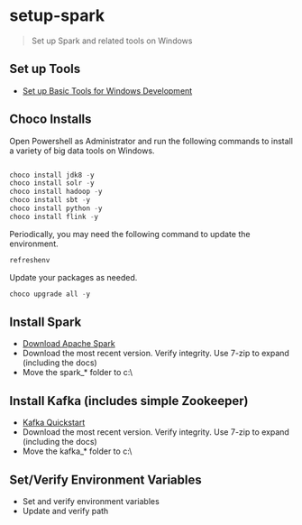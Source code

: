 # setup-spark

> Set up Spark and related tools on Windows

## Set up Tools

- [Set up Basic Tools for Windows Development](https://github.com/denisecase/basic-tools-for-webdev)

## Choco Installs

Open Powershell as Administrator and run the following commands to install a variety of big data tools on Windows. 

```Powershell

choco install jdk8 -y
choco install solr -y
choco install hadoop -y
choco install sbt -y
choco install python -y
choco install flink -y

```

Periodically, you may need the following command to update the environment.

```Powershell
refreshenv
```

Update your packages as needed.

```Powershell
choco upgrade all -y
```

## Install Spark

- [Download Apache Spark](https://spark.apache.org/downloads.html)
- Download the most recent version. Verify integrity. Use 7-zip to expand (including the docs)
- Move the spark_* folder to c:\

## Install Kafka (includes simple Zookeeper)

- [Kafka Quickstart](https://kafka.apache.org/quickstart)
- Download the most recent version. Verify integrity. Use 7-zip to expand (including the docs)
- Move the kafka_* folder to c:\

## Set/Verify Environment Variables

- Set and verify environment variables
- Update and verify path





